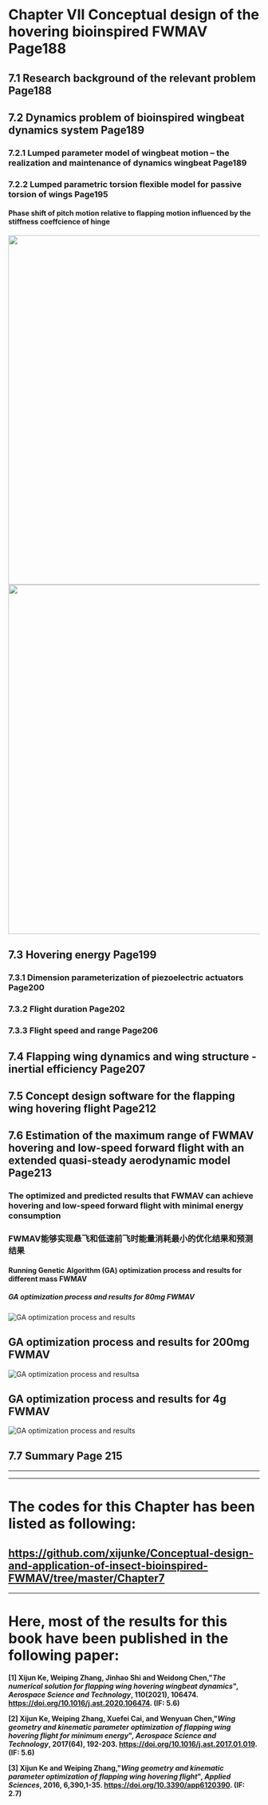 ﻿# Chapter VII Conceptual design of the hovering bioinspired FWMAV	Page188

## 7.1 Research background of the relevant problem	Page188

## 7.2 Dynamics problem of bioinspired wingbeat dynamics system 	Page189

### 7.2.1 Lumped parameter model of wingbeat motion – the realization and maintenance of dynamics wingbeat	Page189

### 7.2.2 Lumped parametric torsion flexible model for passive torsion of wings 	Page195

#### Phase shift of pitch motion relative to flapping motion influenced by the stiffness coeffcience of hinge

<div align=center>
<img src="https://github.com/xijunke/phase_shift/blob/master/pic_png_tif_eps_pdf/png/phase_shift_D_Ishihara2.png" width="1200" height="700"/>
</div>
<div align=center>
<img src="https://github.com/xijunke/phase_shift/blob/master/pic_png_tif_eps_pdf/png/Euler_Motion_Eq6_fruitfly_4itemTorq2_1_phaseshift.png" width="1200" height="700"/>
</div>

## 7.3 Hovering energy	  Page199

### 7.3.1 Dimension parameterization of piezoelectric actuators	    Page200

### 7.3.2 Flight duration	Page202

### 7.3.3 Flight speed and range	Page206

## 7.4 Flapping wing dynamics and wing structure - inertial efficiency	Page207

## 7.5 Concept design software for the flapping wing hovering flight	Page212

## 7.6 Estimation of the maximum range of FWMAV hovering and low-speed forward flight with an extended quasi-steady aerodynamic model	Page213

### The optimized and predicted results that FWMAV can achieve hovering and low-speed forward flight with minimal energy consumption
### FWMAV能够实现悬飞和低速前飞时能量消耗最小的优化结果和预测结果

#### Running Genetic Algorithm (GA) optimization process and results for different mass FWMAV

##### GA optimization process and results for 80mg FWMAV

![GA optimization process and results](https://github.com/xijunke/WGP_WKP_optimization_cruding_range_endurance_cruiseflight/blob/main/20160402_optimal_results_for_80mg_FWMAV/20160402-WingM7_1_10variable_group_flight_range-optimal_results.png)

## GA optimization process and results for 200mg FWMAV

![GA optimization process and resultsa](https://github.com/xijunke/WGP_WKP_optimization_cruding_range_endurance_cruiseflight/blob/main/20160405_optimal_results_for_200mg_FWMAV/20160405-WingM7_1_10variable_group_flight_range-optimal_result.png)

## GA optimization process and results for 4g FWMAV

![GA optimization process and results](https://github.com/xijunke/WGP_WKP_optimization_cruding_range_endurance_cruiseflight/blob/main/20160416_optimal_results_for_4g_FWMAV/20160416-WingM7_1_10variable_group_flight_range-optimal_results_4g.png)


## 7.7 Summary	Page 215
---------------------------------------------------------------------------------------------------------  

---------------------------------------------------------------------------------------------------------   
# The codes for this Chapter has been listed as following:

**https://github.com/xijunke/Conceptual-design-and-application-of-insect-bioinspired-FWMAV/tree/master/Chapter7**
---------------------------------------------------------------------------------------------------------   

---------------------------------------------------------------------------------------------------------   
# Here, most of the results for this book have been published in the following paper:

**[1] Xijun Ke, Weiping Zhang, Jinhao Shi and Weidong Chen,"*The numerical solution for flapping wing hovering wingbeat dynamics*", ***Aerospace Science and Technology***, 110(2021), 106474. https://doi.org/10.1016/j.ast.2020.106474. (IF: 5.6)**

**[2] Xijun Ke, Weiping Zhang, Xuefei Cai, and Wenyuan Chen,"*Wing geometry and kinematic parameter optimization of flapping wing hovering flight for minimum energy*", ***Aerospace Science and Technology***, 2017(64), 192-203. https://doi.org/10.1016/j.ast.2017.01.019. (IF: 5.6)**

**[3] Xijun Ke and Weiping Zhang,"*Wing geometry and kinematic parameter optimization of flapping wing hovering flight*", ***Applied Sciences***, 2016, 6,390,1-35. https://doi.org/10.3390/app6120390. (IF: 2.7)**
